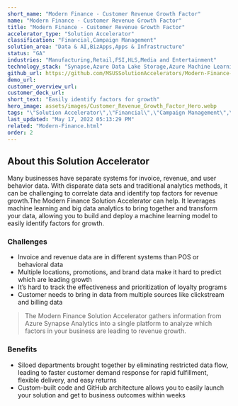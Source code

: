 ```yaml
---
short_name: "Modern Finance - Customer Revenue Growth Factor"
name: "Modern Finance - Customer Revenue Growth Factor"
title: "Modern Finance - Customer Revenue Growth Factor"
accelerator_type: "Solution Accelerator"
classification: "Financial,Campaign Management"
solution_area: "Data & AI,BizApps,Apps & Infrastructure"
status: "GA"
industries: "Manufacturing,Retail,FSI,HLS,Media and Entertainment"
technology_stack: "Synapse,Azure Data Lake Storage,Azure Machine Learning,Azure Container Images,Power BI"
github_url: https://github.com/MSUSSolutionAccelerators/Modern-Finance-Customer-Revenue-Growth-Factor-Solution-Accelerator
demo_url: 
customer_overview_url: 
customer_deck_url: 
short_text: "Easily identify factors for growth"
hero_image: assets/images/Customer_Revenue_Growth_Factor_Hero.webp
tags: "\"Solution Accelerator\",\"Financial\",\"Campaign Management\",\"Manufacturing\",\"Retail\",\"FSI\",\"HLS\",\"Media and Entertainment\",\"Synapse\",\"Azure Data Lake Storage\",\"Azure Machine Learning\",\"Azure Container Images\",\"Power BI\",\"Data & AI\",\"BizApps\",\"Apps & Infrastructure\",\"GA\""
last_updated: "May 17, 2022 05:13:29 PM"
related: "Modern-Finance.html"
order: 2
---
```

## About this Solution Accelerator

Many businesses have separate systems for invoice, revenue, and user behavior data. With disparate data sets and traditional analytics methods, it can be challenging to correlate data and identify top factors for revenue growth.The Modern Finance Solution Accelerator can help. It leverages machine learning and big data analytics to bring together and transform your data, allowing you to build and deploy a machine learning model to easily identify factors for growth.

### Challenges

* Invoice and revenue data are in different systems than POS or behavioral data
* Multiple locations, promotions, and brand data make it hard to predict which are leading growth
* It’s hard to track the effectiveness and prioritization of loyalty programs
* Customer needs to bring in data from multiple sources like clickstream and billing data

> The Modern Finance Solution Accelerator gathers information from Azure Synapse Analytics into a single platform to analyze which factors in your business are leading to revenue growth.

### Benefits

* Siloed departments brought together by eliminating restricted data flow, leading to faster customer demand response for rapid fulfillment, flexible delivery, and easy returns
* Custom-built code and GitHub architecture allows you to easily launch your solution and get to business outcomes within weeks
